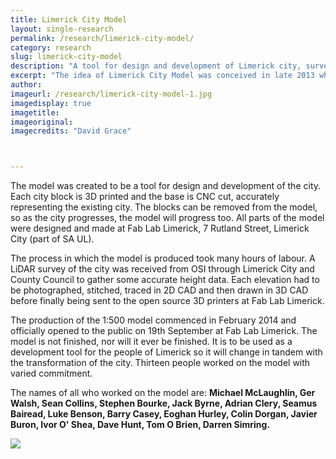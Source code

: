 ```yaml
---
title: Limerick City Model
layout: single-research
permalink: /research/limerick-city-model/
category: research
slug: limerick-city-model
description: "A tool for design and development of Limerick city, surveyed and fabricated in Fab Lab Limerick"
excerpt: "The idea of Limerick City Model was conceived in late 2013 when three graduates of The School of Architecture, University Of Limerick (SA UL), applied for funding from Limerick City Of Culture. Those graduates were Michael Mc Laughlin, Ger Walsh and Sean Collins."
author:
imageurl: /research/limerick-city-model-1.jpg
imagedisplay: true
imagetitle:
imageoriginal:
imagecredits: "David Grace"



---
```


The model was created to be a tool for design and development of the city. Each city block is 3D printed and the base is CNC cut, accurately representing the existing city. The blocks can be removed from the model, so as the city progresses, the model will progress too. All parts of the model were designed and made at Fab Lab Limerick, 7 Rutland Street, Limerick City (part of SA UL).

The process in which the model is produced took many hours of labour. A LiDAR survey of the city was received from OSI through Limerick City and County Council to gather some accurate height data. Each elevation had to be photographed, stitched, traced in 2D CAD and then drawn in 3D CAD before finally being sent to the open source 3D printers at Fab Lab Limerick.



The production of the 1:500 model commenced in February 2014 and officially opened to the public on 19th September at Fab Lab Limerick. The model is not finished, nor will it ever be finished. It is to be used as a development tool for the people of Limerick so it will change in tandem with the transformation of the city. Thirteen people worked on the model with varied commitment.

The names of all who worked on the model are:
**Michael McLaughlin, Ger Walsh, Sean Collins, Stephen Bourke, Jack Byrne, Adrian Clery, Seamus Bairead, Luke Benson, Barry Casey, Eoghan Hurley, Colin Dorgan, Javier Buron, Ivor O' Shea, Dave Hunt, Tom O Brien, Darren Simring.**

<img src="/img/research/limerickcitymodel-0.jpg" />
